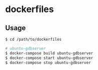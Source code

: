 # dockerfiles

## Usage
```sh
$ cd /path/to/dockerfiles

# ubuntu-gdbserver
$ docker-compose build ubuntu-gdbserver
$ docker-compose start ubuntu-gdbserver
$ docker-compose stop ubuntu-gdbserver
```
